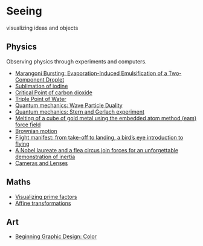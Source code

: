 # Seeing

visualizing ideas and objects

## Physics

Observing physics through experiments and computers.

- [Marangoni Bursting: Evaporation-Induced Emulsification of a Two-Component Droplet](https://www.youtube.com/watch?v=y44rQdiixuw)
- [Sublimation of iodine](https://www.youtube.com/watch?v=NX9de64LbIQ)
- [Critical Point of carbon dioxide](https://www.youtube.com/watch?v=RmaJVxafesU)
- [Triple Point of Water](https://www.youtube.com/watch?v=HEzkHqWIiKM)
- [Quantum mechanics: Wave Particle Duality](https://www.youtube.com/watch?v=qCmtegdqOOA)
- [Quantum mechanics: Stern and Gerlach experiment](https://www.youtube.com/watch?v=rg4Fnag4V-E)
- [Melting of a cube of gold metal using the embedded atom method (eam) force field](https://www.youtube.com/watch?v=aVxBxGGsqMA)
- [Brownian motion](https://www.youtube.com/watch?v=ernnQJwaKTs)
- [Flight manifest: from take-off to landing, a bird’s eye introduction to flying](https://aeon.co/videos/flight-manifest-from-take-off-to-landing-a-birds-eye-introduction-to-flying)
- [A Nobel laureate and a flea circus join forces for an unforgettable demonstration of inertia](https://aeon.co/videos/a-nobel-laureate-and-a-flea-circus-join-forces-for-an-unforgettable-demonstration-of-inertia)
- [Cameras and Lenses](https://ciechanow.ski/cameras-and-lenses/)

## Maths

- [Visualizing prime factors](https://twitter.com/matthen2/status/1421413387507019783)
- [Affine transformations](https://www.youtube.com/watch?v=E3Phj6J287o)

## Art
  
- [Beginning Graphic Design: Color](https://www.youtube.com/watch?v=_2LLXnUdUIc)
